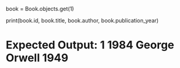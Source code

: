 <!-- Command: Retrieve and display all attributes of the book you just created.
Document in: retrieve.md
Expected Documentation: Include the Python command and a comment with the expected output showing the details of the book. -->


book = Book.objects.get(1)

print(book.id, book.title, book.author, book.publication_year)
# Expected Output: 1 1984 George Orwell 1949